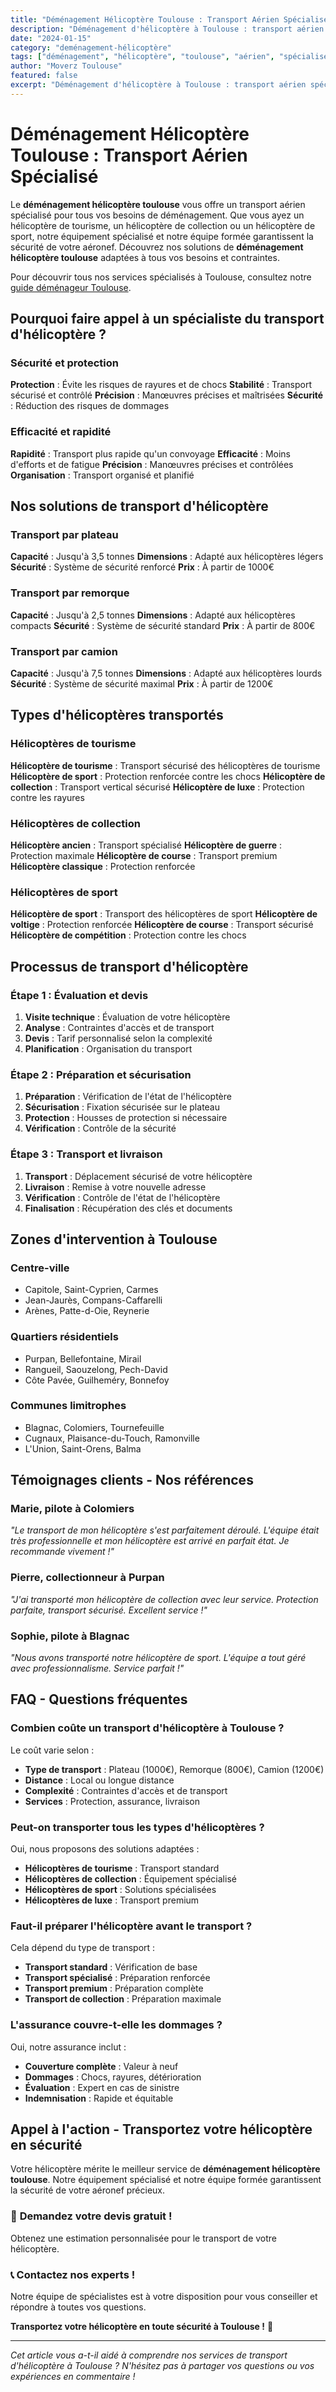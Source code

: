 ```yaml
---
title: "Déménagement Hélicoptère Toulouse : Transport Aérien Spécialisé"
description: "Déménagement d'hélicoptère à Toulouse : transport aérien spécialisé. Équipement spécialisé, équipe formée, assurance complète. Devis gratuit."
date: "2024-01-15"
category: "deménagement-hélicoptère"
tags: ["déménagement", "hélicoptère", "toulouse", "aérien", "spécialisé"]
author: "Moverz Toulouse"
featured: false
excerpt: "Déménagement d'hélicoptère à Toulouse : transport aérien spécialisé. Équipement spécialisé, équipe formée, assurance complète."
---
```


# Déménagement Hélicoptère Toulouse : Transport Aérien Spécialisé

Le **déménagement hélicoptère toulouse** vous offre un transport aérien spécialisé pour tous vos besoins de déménagement. Que vous ayez un hélicoptère de tourisme, un hélicoptère de collection ou un hélicoptère de sport, notre équipement spécialisé et notre équipe formée garantissent la sécurité de votre aéronef. Découvrez nos solutions de **déménagement hélicoptère toulouse** adaptées à tous vos besoins et contraintes.

Pour découvrir tous nos services spécialisés à Toulouse, consultez notre [guide déménageur Toulouse](/blog/demenageur-toulouse).

## Pourquoi faire appel à un spécialiste du transport d'hélicoptère ?

### Sécurité et protection

**Protection** : Évite les risques de rayures et de chocs
**Stabilité** : Transport sécurisé et contrôlé
**Précision** : Manœuvres précises et maîtrisées
**Sécurité** : Réduction des risques de dommages

### Efficacité et rapidité

**Rapidité** : Transport plus rapide qu'un convoyage
**Efficacité** : Moins d'efforts et de fatigue
**Précision** : Manœuvres précises et contrôlées
**Organisation** : Transport organisé et planifié

## Nos solutions de transport d'hélicoptère

### Transport par plateau

**Capacité** : Jusqu'à 3,5 tonnes
**Dimensions** : Adapté aux hélicoptères légers
**Sécurité** : Système de sécurité renforcé
**Prix** : À partir de 1000€

### Transport par remorque

**Capacité** : Jusqu'à 2,5 tonnes
**Dimensions** : Adapté aux hélicoptères compacts
**Sécurité** : Système de sécurité standard
**Prix** : À partir de 800€

### Transport par camion

**Capacité** : Jusqu'à 7,5 tonnes
**Dimensions** : Adapté aux hélicoptères lourds
**Sécurité** : Système de sécurité maximal
**Prix** : À partir de 1200€

## Types d'hélicoptères transportés

### Hélicoptères de tourisme

**Hélicoptère de tourisme** : Transport sécurisé des hélicoptères de tourisme
**Hélicoptère de sport** : Protection renforcée contre les chocs
**Hélicoptère de collection** : Transport vertical sécurisé
**Hélicoptère de luxe** : Protection contre les rayures

### Hélicoptères de collection

**Hélicoptère ancien** : Transport spécialisé
**Hélicoptère de guerre** : Protection maximale
**Hélicoptère de course** : Transport premium
**Hélicoptère classique** : Protection renforcée

### Hélicoptères de sport

**Hélicoptère de sport** : Transport des hélicoptères de sport
**Hélicoptère de voltige** : Protection renforcée
**Hélicoptère de course** : Transport sécurisé
**Hélicoptère de compétition** : Protection contre les chocs

## Processus de transport d'hélicoptère

### Étape 1 : Évaluation et devis

1. **Visite technique** : Évaluation de votre hélicoptère
2. **Analyse** : Contraintes d'accès et de transport
3. **Devis** : Tarif personnalisé selon la complexité
4. **Planification** : Organisation du transport

### Étape 2 : Préparation et sécurisation

1. **Préparation** : Vérification de l'état de l'hélicoptère
2. **Sécurisation** : Fixation sécurisée sur le plateau
3. **Protection** : Housses de protection si nécessaire
4. **Vérification** : Contrôle de la sécurité

### Étape 3 : Transport et livraison

1. **Transport** : Déplacement sécurisé de votre hélicoptère
2. **Livraison** : Remise à votre nouvelle adresse
3. **Vérification** : Contrôle de l'état de l'hélicoptère
4. **Finalisation** : Récupération des clés et documents

## Zones d'intervention à Toulouse

### Centre-ville
- Capitole, Saint-Cyprien, Carmes
- Jean-Jaurès, Compans-Caffarelli
- Arènes, Patte-d-Oie, Reynerie

### Quartiers résidentiels
- Purpan, Bellefontaine, Mirail
- Rangueil, Saouzelong, Pech-David
- Côte Pavée, Guilheméry, Bonnefoy

### Communes limitrophes
- Blagnac, Colomiers, Tournefeuille
- Cugnaux, Plaisance-du-Touch, Ramonville
- L'Union, Saint-Orens, Balma

## Témoignages clients - Nos références

### Marie, pilote à Colomiers
*"Le transport de mon hélicoptère s'est parfaitement déroulé. L'équipe était très professionnelle et mon hélicoptère est arrivé en parfait état. Je recommande vivement !"*

### Pierre, collectionneur à Purpan
*"J'ai transporté mon hélicoptère de collection avec leur service. Protection parfaite, transport sécurisé. Excellent service !"*

### Sophie, pilote à Blagnac
*"Nous avons transporté notre hélicoptère de sport. L'équipe a tout géré avec professionnalisme. Service parfait !"*

## FAQ - Questions fréquentes

### Combien coûte un transport d'hélicoptère à Toulouse ?

Le coût varie selon :
- **Type de transport** : Plateau (1000€), Remorque (800€), Camion (1200€)
- **Distance** : Local ou longue distance
- **Complexité** : Contraintes d'accès et de transport
- **Services** : Protection, assurance, livraison

### Peut-on transporter tous les types d'hélicoptères ?

Oui, nous proposons des solutions adaptées :
- **Hélicoptères de tourisme** : Transport standard
- **Hélicoptères de collection** : Équipement spécialisé
- **Hélicoptères de sport** : Solutions spécialisées
- **Hélicoptères de luxe** : Transport premium

### Faut-il préparer l'hélicoptère avant le transport ?

Cela dépend du type de transport :
- **Transport standard** : Vérification de base
- **Transport spécialisé** : Préparation renforcée
- **Transport premium** : Préparation complète
- **Transport de collection** : Préparation maximale

### L'assurance couvre-t-elle les dommages ?

Oui, notre assurance inclut :
- **Couverture complète** : Valeur à neuf
- **Dommages** : Chocs, rayures, détérioration
- **Évaluation** : Expert en cas de sinistre
- **Indemnisation** : Rapide et équitable

## Appel à l'action - Transportez votre hélicoptère en sécurité

Votre hélicoptère mérite le meilleur service de **déménagement hélicoptère toulouse**. Notre équipement spécialisé et notre équipe formée garantissent la sécurité de votre aéronef précieux.

### 🚁 **Demandez votre devis gratuit !**

Obtenez une estimation personnalisée pour le transport de votre hélicoptère.

### 📞 **Contactez nos experts !**

Notre équipe de spécialistes est à votre disposition pour vous conseiller et répondre à toutes vos questions.

**Transportez votre hélicoptère en toute sécurité à Toulouse !** 🚚

---

*Cet article vous a-t-il aidé à comprendre nos services de transport d'hélicoptère à Toulouse ? N'hésitez pas à partager vos questions ou vos expériences en commentaire !*


